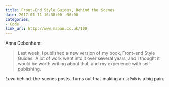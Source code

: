```yaml
---
title: Front-End Style Guides, Behind the Scenes
date: 2017-01-11 16:38:00 -06:00
categories:
- Code
link_url: http://www.maban.co.uk/100
---
```


Anna Debenham:

> Last week, I published a new version of my book, Front-end Style Guides. A lot of work went into it over several years, and I thought it would be worth writing about that, and my experience with self-publishing.

*Love* behind-the-scenes posts. Turns out that making an `.ePub` is a big pain.
